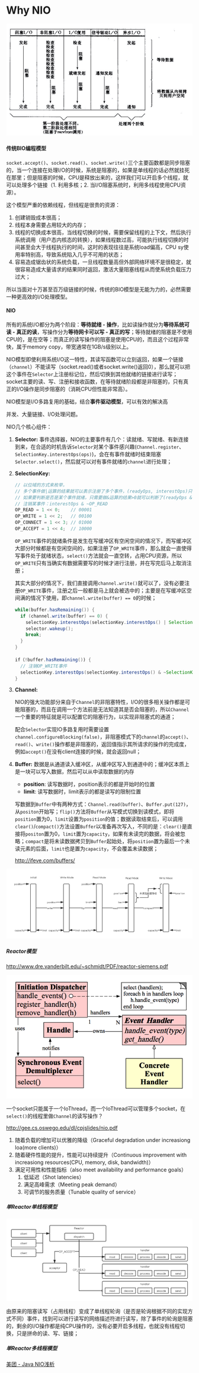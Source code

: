 # Why NIO

![](./img/io-modes.jpg)

#### 传统BIO编程模型

`socket.accept()`、`socket.read()`、`socket.write()`三个主要函数都是同步阻塞的，当一个连接在处理I/O的时候，系统是阻塞的，如果是单线程的话必然就挂死在那里；但是阻塞的时候，CPU是释放出来的，这样我们可以开启多个线程，就可以处理多个链接（1. 利用多核；2. 当I/O阻塞系统时，利用多线程使用CPU资源）。

这个模型严重的依赖线程，但线程是很贵的资源：

1. 创建销毁成本很高；
2. 线程本身需要占用较大的内存；
3.  线程的切换成本很高，当线程切换的时候，需要保留线程的上下文，然后执行系统调用（用户态内核态的转换），如果线程数过高，可能执行线程切换的时间甚至会大于线程执行的时间，这时的表现往往是系统load偏高，CPU sy使用率特别高，导致系统陷入几乎不可用的状态；
4. 容易造成锯齿状的系统负载，一旦线程数量高但外部网络环境不是很稳定，就很容易造成大量请求的结果同时返回，激活大量阻塞线程从而使系统负载压力过大；

所以当面对十万甚至百万级链接的时候，传统的BIO模型是无能为力的，必然需要一种更高效的I/O处理模型。



#### NIO

所有的系统I/O都分为两个阶段：**等待就绪 - 操作**，比如读操作就分为**等待系统可读 - 真正的读**，写操作分为**等待网卡可以写 - 真正的写**；等待就绪的阻塞是不使用CPU的，是在空等；而真正的读写操作的阻塞是使用CPU的，而且这个过程非常快，属于memory copy，带宽通常在1GB/s级别以上。

NIO模型即使利用系统I/O这一特性，其读写函数可以立刻返回，如果一个链接（`channel`）不能读写（socket.read()或者socket.write()返回0），那么就可以把这个事件在`Selector`上注册标记位，然后切换到其他就绪的链接进行读写；socket主要的读、写、注册和接收函数，在等待就绪阶段都是非阻塞的，只有真正的I/O操作是同步阻塞的（消耗CPU但性能非常高）。

NIO模型是I/O多路复用的基础，结合**事件驱动模型**，可以有效的解决高

并发、大量链接、I/O处理问题。

NIO几个核心组件：

1. **Selector:** 事件选择器，NIO的主要事件有几个：读就绪、写就绪、有新连接到来，在合适的时机告诉`Selector`对某个事件感兴趣(`Channel.register`、`SelectionKey.interestOps(ops)`)，会在有事件就绪时结束阻塞`Selector.select()`，然后就可以对有事件就绪的`channel`进行处理；

2. **SelectionKey:** 

   ```java
   // 以位域的方式来枚举，
   // 多个事件做|运算的结果就可以表示注册了多个事件，(readyOps, interestOps)只需要用一个int值保存就可以了
   // 如果要判断是否是某个事件就绪，只需要做&运算的结果>0就可以判断了(readyOps & OP_READ > 0)
   // 注销某事件：interestOps & ~OP_READ
   OP_READ = 1 << 0;    // 00001
   OP_WRITE = 1 << 2;   // 00100
   OP_CONNECT = 1 << 3; // 01000
   OP_ACCEPT = 1 << 4;  // 10000
   ```

   `OP_WRITE`事件的就绪条件是发生在写缓冲区有空闲空间的情况下，而写缓冲区大部分时候都是有空闲空间的，如果注册了`OP_WRITE`事件，那么就会一直使得写事件处于就绪状态，`select()`方法就会一直空转，占用CPU资源，所以`OP_WRITE`只有当确实有数据需要写的时候才进行注册，并在写完后马上取消注册；

   其实大部分的情况下，我们直接调用`channel.write()`就可以了，没有必要注册`OP_WRITE`事件，注册之后一般都是马上就会被选中的；主要是在写缓冲区空间满的情况下使用，即`channel.write(buffer) == 0`的时候；

   ```java
   while(buffer.hasRemaining()) {
     if (channel.write(buffer) == 0) {
       selectionKey.interestOps(selectionKey.interestOps() | SelectionKey.OP_WRITE);
       selector.wakeup();
       break;
     }
   }
   
   if（!buffer.hasRemaining()) {
     // 注销OP_WRITE事件
     selectionKey.interestOps(selectionKey.interestOps() & ~SelectionKey.OP_WRITE);
   }
   ```

3. **Channel:** 

   NIO的强大功能部分来自于`Channel`的非阻塞特性，I/O的很多相关操作都是可能阻塞的，而且在调用一个方法前是无法知道其是否会阻塞的，所以`Channel`一个重要的特征就是可以配置它的阻塞行为，以实现非阻塞式的通道；

   配合`Selector`实现IO多路复用时需要设置 `channel.configureBlocking(false)`，非阻塞模式下的`channel`的`accept()`、`read()`、`write()`操作都是非阻塞的，返回值指示其所请求的操作的完成度，例如`accept()`在没有client连接的时候，就会返回null；

4. **Buffer:** 数据是从通道读入缓冲区，从缓冲区写入到通道中的；缓冲区本质上是一块可以写入数据，然后可以从中读取数据的内存

   - **position**: 读写数据时，position表示的都是开始时的位置
   - **limit**: 读写数据时，limit表示的都是读写的限制位置

   写数据到`Buffer`中有两种方式：`Channel.read(buffer)`、`Buffer.put(127)`，从`positon`开始写；`flip()`方法将`Buffer`从写模式切换到读模式，即将`position`置为0，`limit`设置为`position`的值；数据读取结束后，可以调用`clear()`/`compact()`方法设置`Buffer`以准备再次写入，不同的是：`clear()`是直接将`positon`置为0，`limit`置为`capacity`，如果有未读完的数据，将会被忽略；`compact`是将未读数据拷贝到`Buffer`起始处，将`position`置为最后一个未读元素的后面，`limit`也是置为`capacity`，不会覆盖未读数据；

   http://ifeve.com/buffers/

![](./img/buffer-modes.png)

##### Reactor模型

http://www.dre.vanderbilt.edu/~schmidt/PDF/reactor-siemens.pdf

![](./img/reactor.png)

一个socket只能属于一个IoThread，而一个IoThread可以管理多个socket，在`select()`的线程里做`Channel`的读写操作？

http://gee.cs.oswego.edu/dl/cpjslides/nio.pdf

1. 随着负载的增加可以优雅的降级（Graceful degradation under increasiong loa(more clients)）
2. 随着硬件性能的提升，性能可以持续提升（Continuous improvement with increasiong resources(CPU, memory, disk, bandwidth)）
3. 满足可用性和性能指标（also meet availability and performance goals）
   1. 低延迟（Shot latencies）
   2. 满足高峰需求（Meeting peak demand）
   3. 可调节的服务质量（Tunable quality of service）

##### 单Reactor单线程模型

![](./img/basic-reactor.png)

由原来的阻塞读写（占用线程）变成了单线程轮询（是否是轮询根据不同的实现方式不同）事件，找到可以进行读写的网络描述符进行读写，除了事件的轮询是阻塞的，剩余的I/O操作都是纯CPU操作的，没有必要开启多线程，也就没有线程切换，只是拼命的读、写、链接；

##### 单Reactor多线程模型







[美团 - Java NIO浅析](https://tech.meituan.com/2016/11/04/nio.html)

